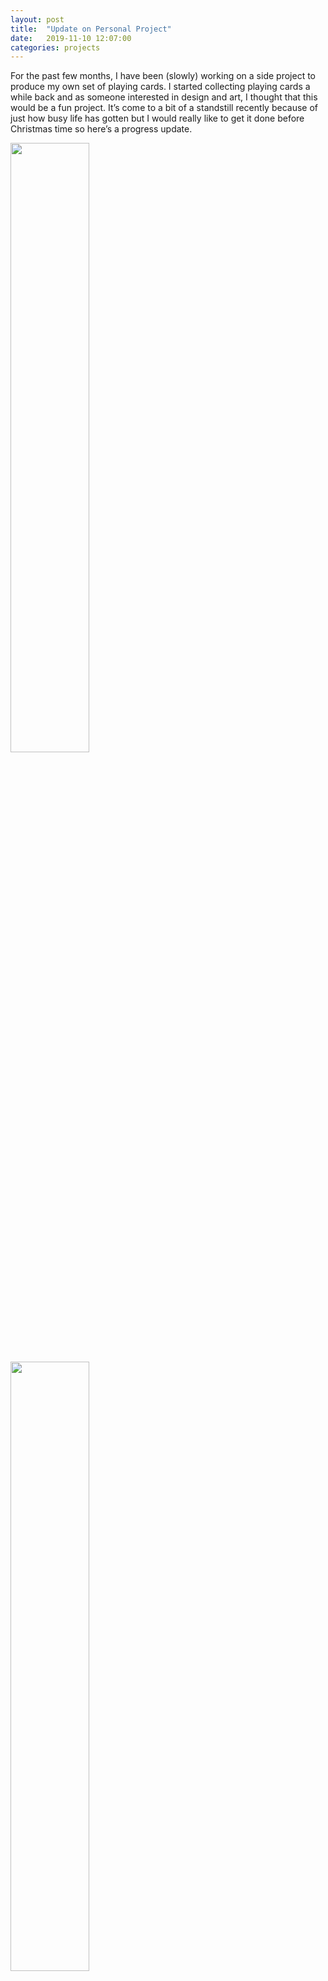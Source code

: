 ```yaml
---
layout: post
title:  "Update on Personal Project"
date:   2019-11-10 12:07:00
categories: projects
---
```


For the past few months, I have been (slowly) working on a side project to produce my own set of playing cards. I started collecting playing cards a while back and as someone interested in design and art, I thought that this would be a fun project. It’s come to a bit of a standstill recently because of just how busy life has gotten but I would really like to get it done before Christmas time so here’s a progress update.

<img src = "../../../../assets/img/10spadesblack.png" width = "50%" height = auto>
<img src = "../../../../assets/img/10spadeswhite.png" width = "50%" height = auto>
